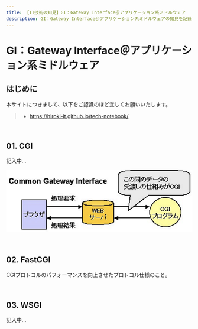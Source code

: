 ```yaml
---
title: 【IT技術の知見】GI：Gateway Interface＠アプリケーション系ミドルウェア
description: GI：Gateway Interface＠アプリケーション系ミドルウェアの知見を記録しています。
---
```


# GI：Gateway Interface＠アプリケーション系ミドルウェア

## はじめに

本サイトにつきまして、以下をご認識のほど宜しくお願いいたします。

> - https://hiroki-it.github.io/tech-notebook/

<br>

## 01. CGI

記入中...

![CGIの仕組み](https://raw.githubusercontent.com/hiroki-it/tech-notebook-images/master/images/CGIの仕組み.png)

<br>

## 02. FastCGI

CGIプロトコルのパフォーマンスを向上させたプロトコル仕様のこと。

<br>

## 03. WSGI

記入中...

<br>
